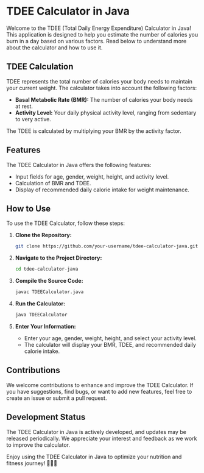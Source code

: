 # TDEE Calculator in Java

Welcome to the TDEE (Total Daily Energy Expenditure) Calculator in Java! This application is designed to help you estimate the number of calories you burn in a day based on various factors. Read below to understand more about the calculator and how to use it.

## TDEE Calculation

TDEE represents the total number of calories your body needs to maintain your current weight. The calculator takes into account the following factors:

- **Basal Metabolic Rate (BMR):** The number of calories your body needs at rest.
- **Activity Level:** Your daily physical activity level, ranging from sedentary to very active.

The TDEE is calculated by multiplying your BMR by the activity factor.

## Features

The TDEE Calculator in Java offers the following features:

- Input fields for age, gender, weight, height, and activity level.
- Calculation of BMR and TDEE.
- Display of recommended daily calorie intake for weight maintenance.

## How to Use

To use the TDEE Calculator, follow these steps:

1. **Clone the Repository:**

    ```bash
    git clone https://github.com/your-username/tdee-calculator-java.git
    ```

2. **Navigate to the Project Directory:**

    ```bash
    cd tdee-calculator-java
    ```

3. **Compile the Source Code:**

    ```bash
    javac TDEECalculator.java
    ```

4. **Run the Calculator:**

    ```bash
    java TDEECalculator
    ```

5. **Enter Your Information:**

    - Enter your age, gender, weight, height, and select your activity level.
    - The calculator will display your BMR, TDEE, and recommended daily calorie intake.

## Contributions

We welcome contributions to enhance and improve the TDEE Calculator. If you have suggestions, find bugs, or want to add new features, feel free to create an issue or submit a pull request.

## Development Status

The TDEE Calculator in Java is actively developed, and updates may be released periodically. We appreciate your interest and feedback as we work to improve the calculator.

Enjoy using the TDEE Calculator in Java to optimize your nutrition and fitness journey! 🏋️‍♂️🥗